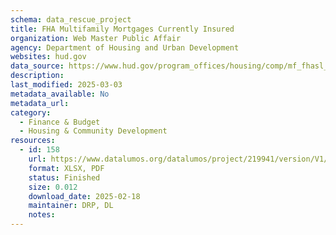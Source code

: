 ```yaml
---
schema: data_rescue_project 
title: FHA Multifamily Mortgages Currently Insured
organization: Web Master Public Affair
agency: Department of Housing and Urban Development
websites: hud.gov
data_source: https://www.hud.gov/program_offices/housing/comp/mf_fhasl_active
description: 
last_modified: 2025-03-03
metadata_available: No
metadata_url: 
category:
  - Finance & Budget 
  - Housing & Community Development 
resources:
  - id: 158
    url: https://www.datalumos.org/datalumos/project/219941/version/V1/view
    format: XLSX, PDF
    status: Finished
    size: 0.012
    download_date: 2025-02-18
    maintainer: DRP, DL
    notes: 
---
```

